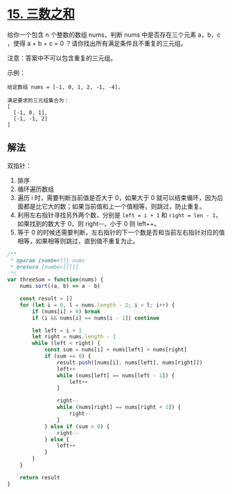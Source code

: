 # [15. 三数之和](https://leetcode-cn.com/problems/3sum/)
给你一个包含 n 个整数的数组 nums，判断 nums 中是否存在三个元素 a，b，c ，使得 a + b + c = 0 ？请你找出所有满足条件且不重复的三元组。

注意：答案中不可以包含重复的三元组。

 

示例：
```
给定数组 nums = [-1, 0, 1, 2, -1, -4]，

满足要求的三元组集合为：
[
  [-1, 0, 1],
  [-1, -1, 2]
]
```
## 解法
双指针：
1. 排序
2. 循环遍历数组
3. 遍历 i 时，需要判断当前值是否大于 0，如果大于 0 就可以结束循环，因为后面都是比它大的数；如果当前值和上一个值相等，则跳过，防止重复。
4. 利用左右指针寻找另外两个数，分别是 `left = i + 1` 和 `right = len - 1`，如果找到的数大于 0，则 right--，小于 0 则 left++。
5. 等于 0 的时候还需要判断，左右指针的下一个数是否和当前左右指针对应的值相等，如果相等则跳过，直到值不重复为止。
```js
/**
 * @param {number[]} nums
 * @return {number[][]}
 */
var threeSum = function(nums) {
    nums.sort((a, b) => a - b)

    const result = []
    for (let i = 0, l = nums.length - 2; i < l; i++) {
        if (nums[i] > 0) break
        if (i && nums[i] == nums[i - 1]) continue

        let left = i + 1
        let right = nums.length - 1
        while (left < right) {
            const sum = nums[i] + nums[left] + nums[right]
            if (sum == 0) {
                result.push([nums[i], nums[left], nums[right]])
                left++
                while (nums[left] == nums[left - 1]) {
                    left++
                }

                right--
                while (nums[right] == nums[right + 1]) {
                    right--
                }
            } else if (sum > 0) {
                right--
            } else {
                left++
            }
        }
    }

    return result
}
```
